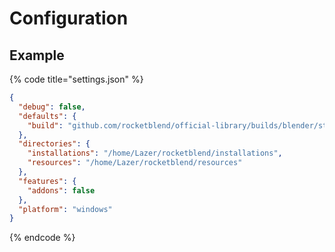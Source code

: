 # Configuration

## Example

{% code title="settings.json" %}
```json
{
  "debug": false,
  "defaults": {
    "build": "github.com/rocketblend/official-library/builds/blender/stable/3.4.1"
  },
  "directories": {
    "installations": "/home/Lazer/rocketblend/installations",
    "resources": "/home/Lazer/rocketblend/resources"
  },
  "features": {
    "addons": false
  },
  "platform": "windows"
}
```
{% endcode %}
